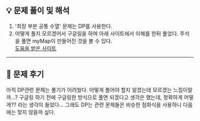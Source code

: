 ## 💡 문제 풀이 및 해석

1.  '최장 부분 공통 수열' 문제는 DP를 사용한다.
2.  어떻게 풀지 모르겠어서 구글링을 하여 아래 사이트에서 이해를 한뒤 풀었다. 주석을 풀면 myMap이 만들어진 것을 볼 수 있다.  
    [도움을 받은 사이트](https://velog.io/@emplam27/%EC%95%8C%EA%B3%A0%EB%A6%AC%EC%A6%98-%EA%B7%B8%EB%A6%BC%EC%9C%BC%EB%A1%9C-%EC%95%8C%EC%95%84%EB%B3%B4%EB%8A%94-LCS-%EC%95%8C%EA%B3%A0%EB%A6%AC%EC%A6%98-Longest-Common-Substring%EC%99%80-Longest-Common-Subsequence)

---

## 🤔 문제 후기

아직 DP관련 문제는 풀기가 어려웠다. 어떻게 풀어야 할지 알겠는데 모르겠는 느낌이랄까...? 구글링 하기 전에 구글링한 방식으로 풀면 되겠다고 생각은 했는데, 정확하게 어떻게?? 라는 생각이 들었다... 그래도 DP는 관련 문제들은 비슷한 점화식을 사용하니 다음에는 맞지 않을까 싶다.